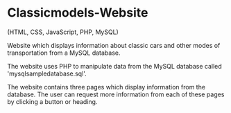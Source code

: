 # Classicmodels-Website

(HTML, CSS, JavaScript, PHP, MySQL)

Website which displays information about classic cars and other modes of transportation from a MySQL database.

The website uses PHP to manipulate data from the MySQL database called 'mysqlsampledatabase.sql'. 

The website contains three pages which display information from the database. The user can request more information from each of these pages by clicking a button or heading.
